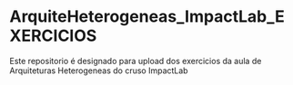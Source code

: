 # ArquiteHeterogeneas_ImpactLab_EXERCICIOS
Este repositorio é designado para upload dos exercicios da aula de Arquiteturas Heterogeneas do cruso ImpactLab
